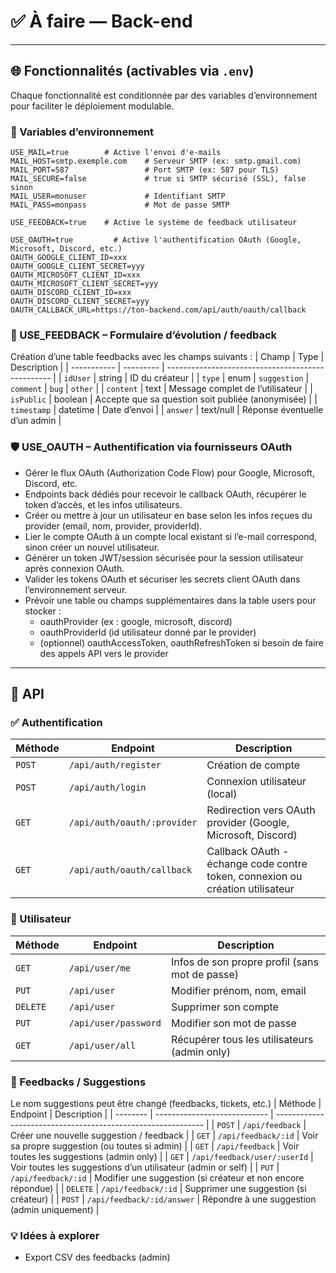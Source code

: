 # ✅ À faire — Back-end

---

## 🌐 Fonctionnalités (activables via `.env`)

Chaque fonctionnalité est conditionnée par des variables d’environnement pour faciliter le déploiement modulable.

### 🔧 Variables d’environnement

```env
USE_MAIL=true        # Active l'envoi d'e-mails
MAIL_HOST=smtp.exemple.com    # Serveur SMTP (ex: smtp.gmail.com)
MAIL_PORT=587                 # Port SMTP (ex: 587 pour TLS)
MAIL_SECURE=false             # true si SMTP sécurisé (SSL), false sinon
MAIL_USER=monuser             # Identifiant SMTP
MAIL_PASS=monpass             # Mot de passe SMTP

USE_FEEDBACK=true    # Active le système de feedback utilisateur

USE_OAUTH=true         # Active l'authentification OAuth (Google, Microsoft, Discord, etc.)
OAUTH_GOOGLE_CLIENT_ID=xxx
OAUTH_GOOGLE_CLIENT_SECRET=yyy
OAUTH_MICROSOFT_CLIENT_ID=xxx
OAUTH_MICROSOFT_CLIENT_SECRET=yyy
OAUTH_DISCORD_CLIENT_ID=xxx
OAUTH_DISCORD_CLIENT_SECRET=yyy
OAUTH_CALLBACK_URL=https://ton-backend.com/api/auth/oauth/callback
```

### 💬 USE_FEEDBACK – Formulaire d’évolution / feedback
Création d’une table feedbacks avec les champs suivants :
| Champ       | Type      | Description                                       |
| ----------- | --------- | ------------------------------------------------- |
| `idUser`    | string    | ID du créateur                                    |
| `type`      | enum      | `suggestion` \| `comment` \| `bug` \| `other`     |
| `content`   | text      | Message complet de l’utilisateur                  |
| `isPublic`  | boolean   | Accepte que sa question soit publiée (anonymisée) |
| `timestamp` | datetime  | Date d’envoi                                      |
| `answer`    | text/null | Réponse éventuelle d’un admin                     |

### 🛡️ USE_OAUTH – Authentification via fournisseurs OAuth
- Gérer le flux OAuth (Authorization Code Flow) pour Google, Microsoft, Discord, etc.
- Endpoints back dédiés pour recevoir le callback OAuth, récupérer le token d’accès, et les infos utilisateurs.
- Créer ou mettre à jour un utilisateur en base selon les infos reçues du provider (email, nom, provider, providerId).
- Lier le compte OAuth à un compte local existant si l’e-mail correspond, sinon créer un nouvel utilisateur.
- Générer un token JWT/session sécurisée pour la session utilisateur après connexion OAuth.
- Valider les tokens OAuth et sécuriser les secrets client OAuth dans l’environnement serveur.
- Prévoir une table ou champs supplémentaires dans la table users pour stocker :
    - oauthProvider (ex : google, microsoft, discord)
    - oauthProviderId (id utilisateur donné par le provider)
    - (optionnel) oauthAccessToken, oauthRefreshToken si besoin de faire des appels API vers le provider

--- 

## 📡 API

### ✅ Authentification
| Méthode | Endpoint                    | Description                                                                   |
| ------- | --------------------------- | ----------------------------------------------------------------------------- |
| `POST`  | `/api/auth/register`        | Création de compte                                                            |
| `POST`  | `/api/auth/login`           | Connexion utilisateur (local)                                                 |
| `GET`   | `/api/auth/oauth/:provider` | Redirection vers OAuth provider (Google, Microsoft, Discord)                  |
| `GET`   | `/api/auth/oauth/callback`  | Callback OAuth - échange code contre token, connexion ou création utilisateur |


### 👤 Utilisateur
| Méthode  | Endpoint             | Description                                    |
| -------- | -------------------- | ---------------------------------------------- |
| `GET`    | `/api/user/me`       | Infos de son propre profil (sans mot de passe) |
| `PUT`    | `/api/user`          | Modifier prénom, nom, email                    |
| `DELETE` | `/api/user`          | Supprimer son compte                           |
| `PUT`    | `/api/user/password` | Modifier son mot de passe                      |
| `GET`    | `/api/user/all`      | Récupérer tous les utilisateurs (admin only)   |

### 💬 Feedbacks / Suggestions
Le nom suggestions peut être changé (feedbacks, tickets, etc.)
| Méthode  | Endpoint                     | Description                                                  |
| -------- | ---------------------------- | ------------------------------------------------------------ |
| `POST`   | `/api/feedback`              | Créer une nouvelle suggestion / feedback                     |
| `GET`    | `/api/feedback/:id`          | Voir sa propre suggestion (ou toutes si admin)               |
| `GET`    | `/api/feedback`              | Voir toutes les suggestions (admin only)                     |
| `GET`    | `/api/feedback/user/:userId` | Voir toutes les suggestions d’un utilisateur (admin or self) |
| `PUT`    | `/api/feedback/:id`          | Modifier une suggestion (si créateur et non encore répondue) |
| `DELETE` | `/api/feedback/:id`          | Supprimer une suggestion (si créateur)                       |
| `POST`   | `/api/feedback/:id/answer`   | Répondre à une suggestion (admin uniquement)                 |

### 💡 Idées à explorer
- Export CSV des feedbacks (admin)